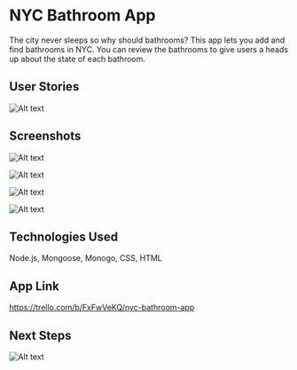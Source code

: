 # NYC Bathroom App
The city never sleeps so why should bathrooms? This app lets you add and find bathrooms in NYC. You can review the bathrooms to give users a heads up about the state of each bathroom.

## User Stories
![Alt text](https://i.imgur.com/UQQDJAW.png)

## Screenshots
![Alt text](https://i.imgur.com/GzVQYcg.png)


![Alt text](https://i.imgur.com/xSxBIKE.png)


![Alt text](https://i.imgur.com/GTuhC1U.png)


![Alt text](https://i.imgur.com/HDwJtYy.png)

## Technologies Used
Node.js, Mongoose, Monogo, CSS, HTML


## App Link

https://trello.com/b/FxFwVeKQ/nyc-bathroom-app

## Next Steps
![Alt text](https://i.imgur.com/dWXK5Jg.png)